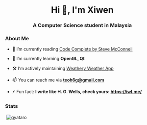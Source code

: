 <h1 align="center">Hi 👋, I'm Xiwen</h1>
<h3 align="center">A Computer Science student in Malaysia</h3>

<h3>About Me</h3>

- 🔭 I’m currently reading [Code Complete by Steve McConnell](https://www.oreilly.com/library/view/code-complete-second/0735619670/)

- 🌱 I’m currently learning **OpenGL, Qt**

- 🛠️ I‘m actively maintaining [Weathery Weather App](https://github.com/gernyataro/Weathery-Weather-App)

- 📫 You can reach me via **teoh6g@gmail.com**

- ⚡ Fun fact: **I write like H. G. Wells, check yours: https://iwl.me/**  
<h3>Stats</h3>
<p>&nbsp;<img align="center" src="https://github-readme-stats.vercel.app/api?username=gyataro&show_icons=true&locale=en" alt="gyataro" /></p>
